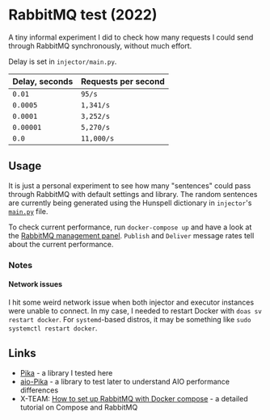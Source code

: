 # RabbitMQ test (2022)

A tiny informal experiment I did to check how many requests I could send through RabbitMQ synchronously,
without much effort.

Delay is set in `injector/main.py`.

| Delay, seconds | Requests per second |
|----------------|---------------------|
| `0.01`         | `95/s`              |
| `0.0005`       | `1,341/s`           |
| `0.0001`       | `3,252/s`           |
| `0.00001`      | `5,270/s`           |
| `0.0    `      | `11,000/s`          |

## Usage

It is just a personal experiment to see how many "sentences" could pass through RabbitMQ with default settings and library.
The random sentences are currently being generated using the Hunspell dictionary in `injector`'s [`main.py`](./injector/main.py) file.

To check current performance, run `docker-compose up` and have a look at the [RabbitMQ management panel](http://127.0.0.1:15672/).
`Publish` and `Deliver` message rates tell about the current performance.

### Notes

#### Network issues

I hit some weird network issue when both injector and executor instances were unable to connect.
In my case, I needed to restart Docker with `doas sv restart docker`.
For `systemd`-based distros, it may be something like `sudo systemctl restart docker`.

## Links

* [Pika](https://pika.readthedocs.io/en/stable/index.html) - a library I tested here
* [aio-Pika](https://aio-pika.readthedocs.io/) - a library to test later to understand AIO performance differences
* X-TEAM: [How to set up RabbitMQ with Docker compose](https://x-team.com/blog/set-up-rabbitmq-with-docker-compose/) - a detailed tutorial on Compose and RabbitMQ